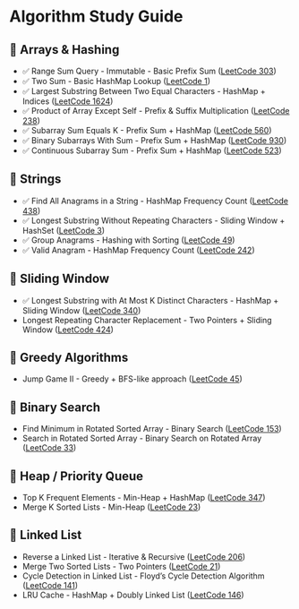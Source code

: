 # Algorithm Study Guide

## 📌 Arrays & Hashing
- ✅ Range Sum Query - Immutable - Basic Prefix Sum ([LeetCode 303](https://leetcode.com/problems/range-sum-query-immutable/))
- ✅ Two Sum - Basic HashMap Lookup ([LeetCode 1](https://leetcode.com/problems/two-sum/))
- ✅ Largest Substring Between Two Equal Characters - HashMap + Indices ([LeetCode 1624](https://leetcode.com/problems/largest-substring-between-two-equal-characters/))
- ✅ Product of Array Except Self - Prefix & Suffix Multiplication ([LeetCode 238](https://leetcode.com/problems/product-of-array-except-self/))
- ✅ Subarray Sum Equals K - Prefix Sum + HashMap ([LeetCode 560](https://leetcode.com/problems/subarray-sum-equals-k/))
- ✅ Binary Subarrays With Sum - Prefix Sum + HashMap ([LeetCode 930](https://leetcode.com/problems/binary-subarrays-with-sum/))
- ✅ Continuous Subarray Sum - Prefix Sum + HashMap ([LeetCode 523](https://leetcode.com/problems/continuous-subarray-sum/description/))

## 📌 Strings
- ✅ Find All Anagrams in a String - HashMap Frequency Count ([LeetCode 438](https://leetcode.com/problems/find-all-anagrams-in-a-string/))
- ✅ Longest Substring Without Repeating Characters - Sliding Window + HashSet ([LeetCode 3](https://leetcode.com/problems/longest-substring-without-repeating-characters/))
- ✅ Group Anagrams - Hashing with Sorting ([LeetCode 49](https://leetcode.com/problems/group-anagrams/))
- ✅ Valid Anagram - HashMap Frequency Count ([LeetCode 242](https://leetcode.com/problems/valid-anagram/))

## 📌 Sliding Window
- ✅ Longest Substring with At Most K Distinct Characters - HashMap + Sliding Window ([LeetCode 340](https://leetcode.com/problems/longest-substring-with-at-most-k-distinct-characters/))
- Longest Repeating Character Replacement - Two Pointers + Sliding Window ([LeetCode 424](https://leetcode.com/problems/longest-repeating-character-replacement/))

## 📌 Greedy Algorithms
- Jump Game II - Greedy + BFS-like approach ([LeetCode 45](https://leetcode.com/problems/jump-game-ii/))

## 📌 Binary Search
- Find Minimum in Rotated Sorted Array - Binary Search ([LeetCode 153](https://leetcode.com/problems/find-minimum-in-rotated-sorted-array/))
- Search in Rotated Sorted Array - Binary Search on Rotated Array ([LeetCode 33](https://leetcode.com/problems/search-in-rotated-sorted-array/))

## 📌 Heap / Priority Queue
- Top K Frequent Elements - Min-Heap + HashMap ([LeetCode 347](https://leetcode.com/problems/top-k-frequent-elements/))
- Merge K Sorted Lists - Min-Heap ([LeetCode 23](https://leetcode.com/problems/merge-k-sorted-lists/))

## 📌 Linked List
- Reverse a Linked List - Iterative & Recursive ([LeetCode 206](https://leetcode.com/problems/reverse-linked-list/))
- Merge Two Sorted Lists - Two Pointers ([LeetCode 21](https://leetcode.com/problems/merge-two-sorted-lists/))
- Cycle Detection in Linked List - Floyd’s Cycle Detection Algorithm ([LeetCode 141](https://leetcode.com/problems/linked-list-cycle/))
- LRU Cache - HashMap + Doubly Linked List ([LeetCode 146](https://leetcode.com/problems/lru-cache/))

